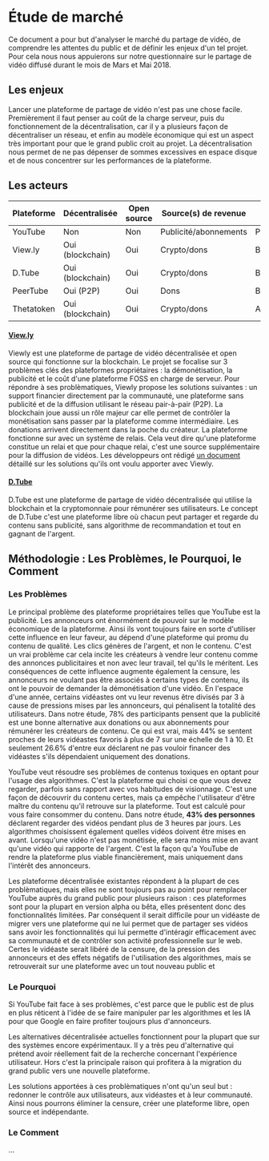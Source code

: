 # Étude de marché

Ce document a pour but d'analyser le marché du partage de vidéo, de comprendre les attentes du public et de définir les enjeux d'un tel projet. Pour cela nous nous appuierons sur notre questionnaire sur le partage de vidéo diffusé durant le mois de Mars et Mai 2018.

## Les enjeux

Lancer une plateforme de partage de vidéo n'est pas une chose facile. Premièrement il faut penser au coût de la charge serveur, puis du fonctionnement de la décentralisation, car il y a plusieurs façon de décentraliser un réseau, et enfin au modèle économique qui est un aspect très important pour que le grand public croit au projet. La décentralisation nous permet de ne pas dépenser de sommes excessives en espace disque et de nous concentrer sur les performances de la plateforme.

## Les acteurs

| Plateforme        | Décentralisée           | Open source  | Source(s) de revenue  | Version  |
| ------------- |-------------|-----|-----|-----|
| YouTube      | Non | Non | Publicité/abonnements |   Production |
| View.ly      | Oui (blockchain)      | Oui |   Crypto/dons |   Bêta |
| D.Tube | Oui (blockchain)      | Oui |    Crypto/dons |   Bêta |
| PeerTube | Oui (P2P)      | Oui |    Dons |   Bêta |
| Thetatoken | Oui (blockchain)      | Oui |    Crypto/dons |   Alpha |

#### [View.ly](https://view.ly/)
Viewly est une plateforme de partage de vidéo décentralisée et open source qui fonctionne sur la blockchain. Le projet se focalise sur 3 problèmes clés des plateformes propriétaires : la démonétisation, la publicité et le coût d'une plateforme FOSS en charge de serveur. Pour répondre à ses problèmatiques, Viewly propose les solutions suivantes : un support financier directement par la communauté, une plateforme sans publicité et de la diffusion utilisant le réseau pair-à-pair (P2P). La blockchain joue aussi un rôle majeur car elle permet de contrôler la monétisation sans passer par la plateforme comme intermédiaire. Les donations arrivent directement dans la poche du créateur. La plateforme fonctionne sur avec un système de relais. Cela veut dire qu'une plateforme constitue un relai et que pour chaque relai, c'est une source supplémentaire pour la diffusion de vidéos. Les développeurs ont rédigé [un document](https://view.ly/downloads/whitepaper.pdf) détaillé sur les solutions qu'ils ont voulu apporter avec Viewly.

#### [D.Tube](https://d.tube/)

D.Tube est une plateforme de partage de vidéo décentralisée qui utilise la blockchain et la cryptomonnaie pour rémunérer ses utilisateurs. Le concept de D.Tube c'est une plateforme libre où chacun peut partager et regarde du contenu sans publicité, sans algorithme de recommandation et tout en gagnant de l'argent.

## Méthodologie : Les Problèmes, le Pourquoi, le Comment

### Les Problèmes

Le principal problème des plateforme propriétaires telles que YouTube est la publicité. Les annonceurs ont énormément de pouvoir sur le modèle économique de la plateforme. Ainsi ils vont toujours faire en sorte d'utiliser cette influence en leur faveur, au dépend d'une plateforme qui promu du contenu de qualité. Les clics génères de l'argent, et non le contenu. C'est un vrai problème car cela incite les créateurs à vendre leur contenu comme des annonces publicitaires et non avec leur travail, tel qu'ils le méritent. Les conséquences de cette influence augmente également la censure, les annonceurs ne voulant pas être associés à certains types de contenu, ils ont le pouvoir de demander la démonétisation d'une vidéo. En l'espace d'une année, certains vidéastes ont vu leur revenus être divisés par 3 à cause de pressions mises par les annonceurs, qui pénalisent la totalité des utilisateurs. Dans notre étude, 78% des participants pensent que la publicité est une bonne alternative aux donations ou aux abonnements pour rémunérer les créateurs de contenu. Ce qui est vrai, mais 44% se sentent proches de leurs vidéastes favoris à plus de 7 sur une échelle de 1 à 10. Et seulement 26.6% d'entre eux déclarent ne pas vouloir financer des vidéastes s'ils dépendaient uniquement des donations.

YouTube veut résoudre ses problèmes de contenus toxiques en optant pour l'usage des algorithmes. C'est la plateforme qui choisi ce que vous devez regarder, parfois sans rapport avec vos habitudes de visionnage. C'est une façon de découvrir du contenu certes, mais ça empêche l'utilisateur d'être maître du contenu qu'il retrouve sur la plateforme. Tout est calculé pour vous faire consommer du contenu. Dans notre étude, **43% des personnes** déclarent regarder des vidéos pendant plus de 3 heures par jours. Les algorithmes choisissent également quelles vidéos doivent être mises en avant. Lorsqu'une vidéo n'est pas monétisée, elle sera moins mise en avant qu'une vidéo qui rapporte de l'argent. C'est la façon qu'a YouTube de rendre la plateforme plus viable financièrement, mais uniquement dans l'intérêt des annonceurs.

Les plateforme décentralisée existantes répondent à la plupart de ces problèmatiques, mais elles ne sont toujours pas au point pour remplacer YouTube auprès du grand public pour plusieurs raison : ces plateformes sont pour la plupart en version alpha ou bêta, elles présentent donc des fonctionnalités limitées. Par conséquent il serait difficile pour un vidéaste de migrer vers une plateforme qui ne lui permet que de partager ses vidéos sans avoir les fonctionnalités qui lui permette d'intéragir efficacement avec sa communauté et de contrôler son activité professionnelle sur le web. Certes le vidéaste serait libéré de la censure, de la pression des annonceurs et des effets négatifs de l'utilisation des algorithmes, mais se retrouverait sur une plateforme avec un tout nouveau public et 

### Le Pourquoi

Si YouTube fait face à ses problèmes, c'est parce que le public est de plus en plus réticent à l'idée de se faire manipuler par les algorithmes et les IA pour que Google en faire profiter toujours plus d'annonceurs.

Les alternatives décentralisée actuelles fonctionnent pour la plupart que sur des systèmes encore expérimentaux. Il y a très peu d'alternative qui prétend avoir réellement fait de la recherche concernant l'expérience utilisateur. Hors c'est la principale raison qui profitera à la migration du grand public vers une nouvelle plateforme.

Les solutions apportées à ces problèmatiques n'ont qu'un seul but : redonner le contrôle aux utilisateurs, aux vidéastes et à leur communauté. Ainsi nous pourrons éliminer la censure, créer une plateforme libre, open source et indépendante.

### Le Comment

...

